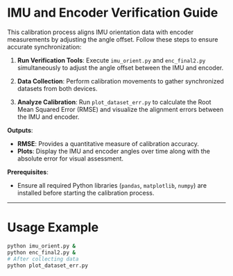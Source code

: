 # IMU and Encoder Verification Guide

This calibration process aligns IMU orientation data with encoder measurements by adjusting the angle offset. Follow these steps to ensure accurate synchronization:

1. **Run Verification Tools**: Execute `imu_orient.py` and `enc_final2.py` simultaneously to adjust the angle offset between the IMU and encoder.

2. **Data Collection**: Perform calibration movements to gather synchronized datasets from both devices.

3. **Analyze Calibration**: Run `plot_dataset_err.py` to calculate the Root Mean Squared Error (RMSE) and visualize the alignment errors between the IMU and encoder.

**Outputs**:
- **RMSE**: Provides a quantitative measure of calibration accuracy.
- **Plots**: Display the IMU and encoder angles over time along with the absolute error for visual assessment.

**Prerequisites**:
- Ensure all required Python libraries (`pandas`, `matplotlib`, `numpy`) are installed before starting the calibration process.

---

# Usage Example

```bash
python imu_orient.py &
python enc_final2.py &
# After collecting data
python plot_dataset_err.py
